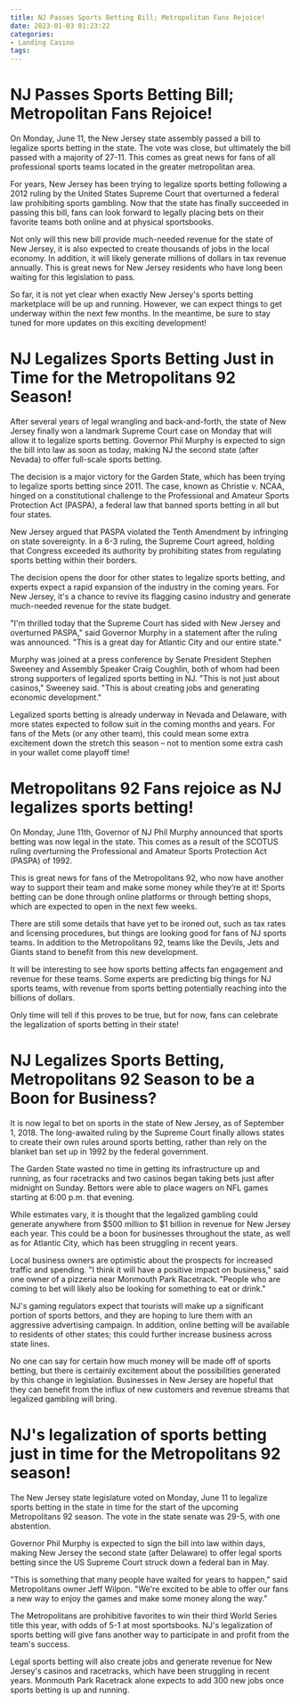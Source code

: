 ```yaml
---
title: NJ Passes Sports Betting Bill; Metropolitan Fans Rejoice!
date: 2023-01-03 01:23:22
categories:
- Landing Casino
tags:
---
```



#  NJ Passes Sports Betting Bill; Metropolitan Fans Rejoice!

On Monday, June 11, the New Jersey state assembly passed a bill to legalize sports betting in the state. The vote was close, but ultimately the bill passed with a majority of 27-11. This comes as great news for fans of all professional sports teams located in the greater metropolitan area.

For years, New Jersey has been trying to legalize sports betting following a 2012 ruling by the United States Supreme Court that overturned a federal law prohibiting sports gambling. Now that the state has finally succeeded in passing this bill, fans can look forward to legally placing bets on their favorite teams both online and at physical sportsbooks.

Not only will this new bill provide much-needed revenue for the state of New Jersey, it is also expected to create thousands of jobs in the local economy. In addition, it will likely generate millions of dollars in tax revenue annually. This is great news for New Jersey residents who have long been waiting for this legislation to pass.

So far, it is not yet clear when exactly New Jersey's sports betting marketplace will be up and running. However, we can expect things to get underway within the next few months. In the meantime, be sure to stay tuned for more updates on this exciting development!

#  NJ Legalizes Sports Betting Just in Time for the Metropolitans 92 Season!

After several years of legal wrangling and back-and-forth, the state of New Jersey finally won a landmark Supreme Court case on Monday that will allow it to legalize sports betting. Governor Phil Murphy is expected to sign the bill into law as soon as today, making NJ the second state (after Nevada) to offer full-scale sports betting.

The decision is a major victory for the Garden State, which has been trying to legalize sports betting since 2011. The case, known as Christie v. NCAA, hinged on a constitutional challenge to the Professional and Amateur Sports Protection Act (PASPA), a federal law that banned sports betting in all but four states.

New Jersey argued that PASPA violated the Tenth Amendment by infringing on state sovereignty. In a 6-3 ruling, the Supreme Court agreed, holding that Congress exceeded its authority by prohibiting states from regulating sports betting within their borders.

The decision opens the door for other states to legalize sports betting, and experts expect a rapid expansion of the industry in the coming years. For New Jersey, it's a chance to revive its flagging casino industry and generate much-needed revenue for the state budget.

"I'm thrilled today that the Supreme Court has sided with New Jersey and overturned PASPA," said Governor Murphy in a statement after the ruling was announced. "This is a great day for Atlantic City and our entire state."

Murphy was joined at a press conference by Senate President Stephen Sweeney and Assembly Speaker Craig Coughlin, both of whom had been strong supporters of legalized sports betting in NJ. "This is not just about casinos," Sweeney said. "This is about creating jobs and generating economic development."

Legalized sports betting is already underway in Nevada and Delaware, with more states expected to follow suit in the coming months and years. For fans of the Mets (or any other team), this could mean some extra excitement down the stretch this season – not to mention some extra cash in your wallet come playoff time!

#  Metropolitans 92 Fans rejoice as NJ legalizes sports betting!

On Monday, June 11th, Governor of NJ Phil Murphy announced that sports betting was now legal in the state. This comes as a result of the SCOTUS ruling overturning the Professional and Amateur Sports Protection Act (PASPA) of 1992.

This is great news for fans of the Metropolitans 92, who now have another way to support their team and make some money while they’re at it! Sports betting can be done through online platforms or through betting shops, which are expected to open in the next few weeks.

There are still some details that have yet to be ironed out, such as tax rates and licensing procedures, but things are looking good for fans of NJ sports teams. In addition to the Metropolitans 92, teams like the Devils, Jets and Giants stand to benefit from this new development.

It will be interesting to see how sports betting affects fan engagement and revenue for these teams. Some experts are predicting big things for NJ sports teams, with revenue from sports betting potentially reaching into the billions of dollars.

Only time will tell if this proves to be true, but for now, fans can celebrate the legalization of sports betting in their state!

#  NJ Legalizes Sports Betting, Metropolitans 92 Season to be a Boon for Business?

It is now legal to bet on sports in the state of New Jersey, as of September 1, 2018. The long-awaited ruling by the Supreme Court finally allows states to create their own rules around sports betting, rather than rely on the blanket ban set up in 1992 by the federal government.

The Garden State wasted no time in getting its infrastructure up and running, as four racetracks and two casinos began taking bets just after midnight on Sunday. Bettors were able to place wagers on NFL games starting at 6:00 p.m. that evening.

While estimates vary, it is thought that the legalized gambling could generate anywhere from $500 million to $1 billion in revenue for New Jersey each year. This could be a boon for businesses throughout the state, as well as for Atlantic City, which has been struggling in recent years.

Local business owners are optimistic about the prospects for increased traffic and spending. "I think it will have a positive impact on business," said one owner of a pizzeria near Monmouth Park Racetrack. "People who are coming to bet will likely also be looking for something to eat or drink."

NJ's gaming regulators expect that tourists will make up a significant portion of sports bettors, and they are hoping to lure them with an aggressive advertising campaign. In addition, online betting will be available to residents of other states; this could further increase business across state lines.

No one can say for certain how much money will be made off of sports betting, but there is certainly excitement about the possibilities generated by this change in legislation. Businesses in New Jersey are hopeful that they can benefit from the influx of new customers and revenue streams that legalized gambling will bring.

#  NJ's legalization of sports betting just in time for the Metropolitans 92 season!

The New Jersey state legislature voted on Monday, June 11 to legalize sports betting in the state in time for the start of the upcoming Metropolitans 92 season. The vote in the state senate was 29-5, with one abstention.

Governor Phil Murphy is expected to sign the bill into law within days, making New Jersey the second state (after Delaware) to offer legal sports betting since the US Supreme Court struck down a federal ban in May.

"This is something that many people have waited for years to happen," said Metropolitans owner Jeff Wilpon. "We're excited to be able to offer our fans a new way to enjoy the games and make some money along the way."

The Metropolitans are prohibitive favorites to win their third World Series title this year, with odds of 5-1 at most sportsbooks. NJ's legalization of sports betting will give fans another way to participate in and profit from the team's success.

Legal sports betting will also create jobs and generate revenue for New Jersey's casinos and racetracks, which have been struggling in recent years. Monmouth Park Racetrack alone expects to add 300 new jobs once sports betting is up and running.